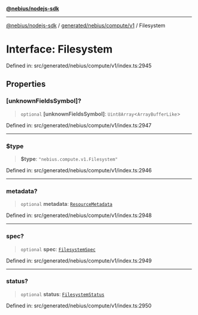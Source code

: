 [**@nebius/nodejs-sdk**](../../../../../README.md)

---

[@nebius/nodejs-sdk](../../../../../README.md) / [generated/nebius/compute/v1](../README.md) / Filesystem

# Interface: Filesystem

Defined in: src/generated/nebius/compute/v1/index.ts:2945

## Properties

### \[unknownFieldsSymbol\]?

> `optional` **\[unknownFieldsSymbol\]**: `Uint8Array`\<`ArrayBufferLike`\>

Defined in: src/generated/nebius/compute/v1/index.ts:2947

---

### $type

> **$type**: `"nebius.compute.v1.Filesystem"`

Defined in: src/generated/nebius/compute/v1/index.ts:2946

---

### metadata?

> `optional` **metadata**: [`ResourceMetadata`](../../../common/v1/interfaces/ResourceMetadata.md)

Defined in: src/generated/nebius/compute/v1/index.ts:2948

---

### spec?

> `optional` **spec**: [`FilesystemSpec`](FilesystemSpec.md)

Defined in: src/generated/nebius/compute/v1/index.ts:2949

---

### status?

> `optional` **status**: [`FilesystemStatus`](FilesystemStatus.md)

Defined in: src/generated/nebius/compute/v1/index.ts:2950
